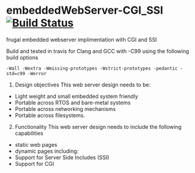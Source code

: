 # embeddedWebServer-CGI_SSI [![Build Status](https://travis-ci.org/vppillai/embeddedWebServer-CGI_SSI.svg?branch=master)](https://travis-ci.org/vppillai/embeddedWebServer-CGI_SSI)
frugal embedded webserver implimentation with CGI and SSI

Build and tested in travis for Clang and GCC with -C99 using the following build options

` -Wall -Wextra -Wmissing-prototypes -Wstrict-prototypes -pedantic -std=c99 -Werror `

1.	Design objectives
This web server design needs to be:
-	Light weight and small embedded system friendly
-	Portable across RTOS and bare-metal systems
-	Portable across networking mechanisms
-	Portable across filesystems. 
2.	Functionality
This web server design needs to include the following capabilities
-	static web pages
-	dynamic pages including:
 - Support for Server Side Includes (SSI)
 - Support for CGI 
